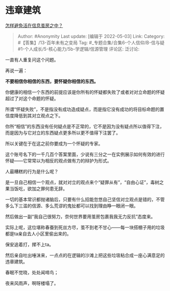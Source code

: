 # 违章建筑
[怎样避免活在信息茧房之中？](https://www.zhihu.com/question/493477576/answer/2467876283)

> Author: #Anonymity
> Last update: [编辑于 2022-05-03]
> Link:
> Category: #【答集】/13-百年未有之变局
> Tag: #_专题合集/合集6-个人信仰/B-信与疑 #1-个人成长/5-核心能力/5b-学逻辑/信源管理
> 评论区:
> 泛讨论:

一直有人重复问这个问题。

再说一遍：

**不要相信你相信的东西，要怀疑你相信的东西。**

你健康的相信一个东西的前提应该是你所有的怀疑都失败了或者对对立命题的怀疑超过了对这个命题的怀疑。

所谓“怀疑失败”，不是指没有成功造成疑点，而是指它没有成功的将目标命题的置信度降低到其对立观点之下。

你所“相信”的东西没有任何疑点是不正常的，它不是因为没有疑点所以值得下注，而是因为与它对立的东西疑点更多所以更不值得下注罢了。

所以关键在于在这之前你要成为一个怀疑的专家。

这个账号名下的一千几百个答案里面，少说有三分之一在实例展示如何有效的进行怀疑——它常常以为相反的观点做有力的辩护为形式。

人最糟糕的行为是什么呢？

是一旦自己相信一个观点，就对对立的观点来个“疑罪从有”，“自由心证”，毒树之果当饭吃，欲加之罪何患无辞。

一切的基本常识都抛诸脑后，只要有什么招能忽悠自己坚信对立观点是错的，不管多么下三滥的信源、多么荒谬的鬼扯都可以找到理由睁一眼闭一眼。

然后做出一副“我自己很努力，奈何世界要用茧房包裹我我无力反抗”态度来。

实际上呢，这位堪称春蚕到死丝方尽，茧不到老不甘心——每一块搭棚子用的垃圾都是ta亲自去人小区里偷出来的。

保安追着打，撵不上ta。

然后亲自吐出唾沫来，一点点的在逻辑的沙滩上把这些垃圾粘合成一座心满意足的违章建筑。

春眠不觉晓，处处闻啼鸟；

夜来风雨声，啊呀楼塌了。
